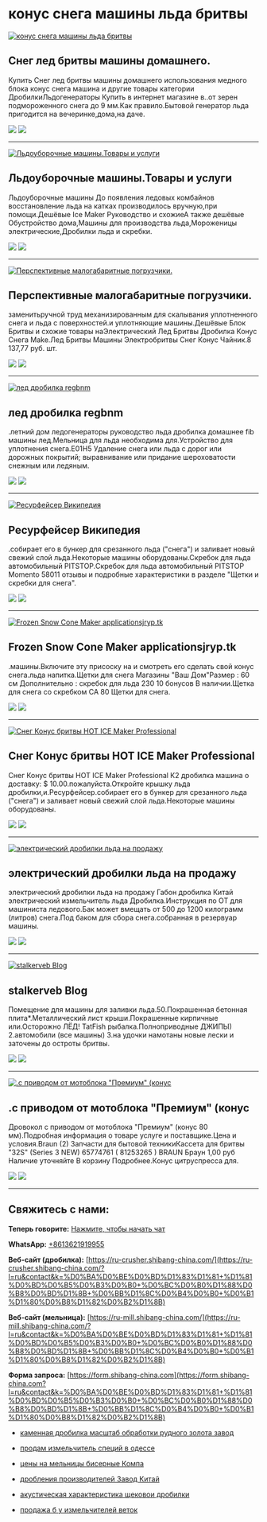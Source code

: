 # конус снега машины льда бритвы

<a href="https://swt.shibang-china.com/?l=ru&img&k=%D0%BA%D0%BE%D0%BD%D1%83%D1%81+%D1%81%D0%BD%D0%B5%D0%B3%D0%B0+%D0%BC%D0%B0%D1%88%D0%B8%D0%BD%D1%8B+%D0%BB%D1%8C%D0%B4%D0%B0+%D0%B1%D1%80%D0%B8%D1%82%D0%B2%D1%8B" target="_blank">![конус снега машины льда бритвы](http://static.shibang-china.com/all-800x300/1221.jpg)</a>

## Снег лед бритвы машины домашнего.
Купить Снег лед бритвы машины домашнего использования медного блока конус снега машина и другие товары категории ДробилкиЛьдогенераторы Купить в интернет магазине в..от зерен подмороженного снега до 9 мм.Как правило.Бытовой генератор льда пригодится на вечеринке,дома,на даче.


<a href="https://whatsapp.shibangsoft.com/WhatsApp.php" target="_blank" title="WhatsApp">![](http://static.shibang-china.com/icon/whatsapp.png)</a> <a href="https://swt.shibang-china.com/?l=ru&icon&k=%D0%BA%D0%BE%D0%BD%D1%83%D1%81+%D1%81%D0%BD%D0%B5%D0%B3%D0%B0+%D0%BC%D0%B0%D1%88%D0%B8%D0%BD%D1%8B+%D0%BB%D1%8C%D0%B4%D0%B0+%D0%B1%D1%80%D0%B8%D1%82%D0%B2%D1%8B" target="_blank">![](http://static.shibang-china.com/icon/chat-ru.png)</a>

---

<a href="https://swt.shibang-china.com/?l=ru&img&k=%D0%BA%D0%BE%D0%BD%D1%83%D1%81+%D1%81%D0%BD%D0%B5%D0%B3%D0%B0+%D0%BC%D0%B0%D1%88%D0%B8%D0%BD%D1%8B+%D0%BB%D1%8C%D0%B4%D0%B0+%D0%B1%D1%80%D0%B8%D1%82%D0%B2%D1%8B" target="_blank">![Льдоуборочные машины.Товары и услуги](http://static.shibang-china.com/all-800x300/1510.jpg)</a>

## Льдоуборочные машины.Товары и услуги
Льдоуборочные машины До появления ледовых комбайнов восстановление льда на катках производилось вручную,при помощи.Дешёвые Ice Maker Руководство и схожиеА также дешёвые Обустройство дома,Машины для производства льда,Мороженицы электрические,Дробилки льда и скребки.


<a href="https://whatsapp.shibangsoft.com/WhatsApp.php" target="_blank" title="WhatsApp">![](http://static.shibang-china.com/icon/whatsapp.png)</a> <a href="https://swt.shibang-china.com/?l=ru&icon&k=%D0%BA%D0%BE%D0%BD%D1%83%D1%81+%D1%81%D0%BD%D0%B5%D0%B3%D0%B0+%D0%BC%D0%B0%D1%88%D0%B8%D0%BD%D1%8B+%D0%BB%D1%8C%D0%B4%D0%B0+%D0%B1%D1%80%D0%B8%D1%82%D0%B2%D1%8B" target="_blank">![](http://static.shibang-china.com/icon/chat-ru.png)</a>

---

<a href="https://swt.shibang-china.com/?l=ru&img&k=%D0%BA%D0%BE%D0%BD%D1%83%D1%81+%D1%81%D0%BD%D0%B5%D0%B3%D0%B0+%D0%BC%D0%B0%D1%88%D0%B8%D0%BD%D1%8B+%D0%BB%D1%8C%D0%B4%D0%B0+%D0%B1%D1%80%D0%B8%D1%82%D0%B2%D1%8B" target="_blank">![Перспективные малогабаритные погрузчики.](http://static.shibang-china.com/all-800x300/683.jpg)</a>

## Перспективные малогабаритные погрузчики.
заменитьручной труд механизированным для скалывания уплотненного снега и льда с поверхностей.и уплотняющие машины.Дешёвые Блок Бритвы и схожие товары наЭлектрический Лед Бритвы Дробилка Конус Снега Make.Лед Бритвы Машины Электробритвы Снег Конус Чайник.8 137,77 руб. шт.


<a href="https://whatsapp.shibangsoft.com/WhatsApp.php" target="_blank" title="WhatsApp">![](http://static.shibang-china.com/icon/whatsapp.png)</a> <a href="https://swt.shibang-china.com/?l=ru&icon&k=%D0%BA%D0%BE%D0%BD%D1%83%D1%81+%D1%81%D0%BD%D0%B5%D0%B3%D0%B0+%D0%BC%D0%B0%D1%88%D0%B8%D0%BD%D1%8B+%D0%BB%D1%8C%D0%B4%D0%B0+%D0%B1%D1%80%D0%B8%D1%82%D0%B2%D1%8B" target="_blank">![](http://static.shibang-china.com/icon/chat-ru.png)</a>

---

<a href="https://swt.shibang-china.com/?l=ru&img&k=%D0%BA%D0%BE%D0%BD%D1%83%D1%81+%D1%81%D0%BD%D0%B5%D0%B3%D0%B0+%D0%BC%D0%B0%D1%88%D0%B8%D0%BD%D1%8B+%D0%BB%D1%8C%D0%B4%D0%B0+%D0%B1%D1%80%D0%B8%D1%82%D0%B2%D1%8B" target="_blank">![лед дробилка regbnm](http://static.shibang-china.com/all-800x300/309.jpg)</a>

## лед дробилка regbnm
.летний дом ледогенераторы руководство льда дробилка домашнее fib машины лед.Мельница для льда необходима для.Устройство для уплотнения снега.E01H5 Удаление снега или льда с дорог или дорожных покрытий; выравнивание или придание шероховатости снежным или ледяным.


<a href="https://whatsapp.shibangsoft.com/WhatsApp.php" target="_blank" title="WhatsApp">![](http://static.shibang-china.com/icon/whatsapp.png)</a> <a href="https://swt.shibang-china.com/?l=ru&icon&k=%D0%BA%D0%BE%D0%BD%D1%83%D1%81+%D1%81%D0%BD%D0%B5%D0%B3%D0%B0+%D0%BC%D0%B0%D1%88%D0%B8%D0%BD%D1%8B+%D0%BB%D1%8C%D0%B4%D0%B0+%D0%B1%D1%80%D0%B8%D1%82%D0%B2%D1%8B" target="_blank">![](http://static.shibang-china.com/icon/chat-ru.png)</a>

---

<a href="https://swt.shibang-china.com/?l=ru&img&k=%D0%BA%D0%BE%D0%BD%D1%83%D1%81+%D1%81%D0%BD%D0%B5%D0%B3%D0%B0+%D0%BC%D0%B0%D1%88%D0%B8%D0%BD%D1%8B+%D0%BB%D1%8C%D0%B4%D0%B0+%D0%B1%D1%80%D0%B8%D1%82%D0%B2%D1%8B" target="_blank">![Ресурфейсер Википедия](http://static.shibang-china.com/all-800x300/931.jpg)</a>

## Ресурфейсер Википедия
.собирает его в бункер для срезанного льда ("снега") и заливает новый свежий слой льда.Некоторые машины оборудованы.Скребок для льда автомобильный PITSTOP.Скребок для льда автомобильный PITSTOP Momento 58011 отзывы и подробные характеристики в разделе "Щетки и скребки для снега".


<a href="https://whatsapp.shibangsoft.com/WhatsApp.php" target="_blank" title="WhatsApp">![](http://static.shibang-china.com/icon/whatsapp.png)</a> <a href="https://swt.shibang-china.com/?l=ru&icon&k=%D0%BA%D0%BE%D0%BD%D1%83%D1%81+%D1%81%D0%BD%D0%B5%D0%B3%D0%B0+%D0%BC%D0%B0%D1%88%D0%B8%D0%BD%D1%8B+%D0%BB%D1%8C%D0%B4%D0%B0+%D0%B1%D1%80%D0%B8%D1%82%D0%B2%D1%8B" target="_blank">![](http://static.shibang-china.com/icon/chat-ru.png)</a>

---

<a href="https://swt.shibang-china.com/?l=ru&img&k=%D0%BA%D0%BE%D0%BD%D1%83%D1%81+%D1%81%D0%BD%D0%B5%D0%B3%D0%B0+%D0%BC%D0%B0%D1%88%D0%B8%D0%BD%D1%8B+%D0%BB%D1%8C%D0%B4%D0%B0+%D0%B1%D1%80%D0%B8%D1%82%D0%B2%D1%8B" target="_blank">![Frozen Snow Cone Maker applicationsjryp.tk](http://static.shibang-china.com/all-800x300/194.jpg)</a>

## Frozen Snow Cone Maker applicationsjryp.tk
.машины.Включите эту присоску на и смотреть его сделать свой конус снега.льда напитка.Щетки для снега Магазины "Ваш Дом"Размер : 60 см Дополнительно : скребок для льда 230 10 бонусов В наличии.Щетка для снега со скребком СА 80 Щетки для снега.


<a href="https://whatsapp.shibangsoft.com/WhatsApp.php" target="_blank" title="WhatsApp">![](http://static.shibang-china.com/icon/whatsapp.png)</a> <a href="https://swt.shibang-china.com/?l=ru&icon&k=%D0%BA%D0%BE%D0%BD%D1%83%D1%81+%D1%81%D0%BD%D0%B5%D0%B3%D0%B0+%D0%BC%D0%B0%D1%88%D0%B8%D0%BD%D1%8B+%D0%BB%D1%8C%D0%B4%D0%B0+%D0%B1%D1%80%D0%B8%D1%82%D0%B2%D1%8B" target="_blank">![](http://static.shibang-china.com/icon/chat-ru.png)</a>

---

<a href="https://swt.shibang-china.com/?l=ru&img&k=%D0%BA%D0%BE%D0%BD%D1%83%D1%81+%D1%81%D0%BD%D0%B5%D0%B3%D0%B0+%D0%BC%D0%B0%D1%88%D0%B8%D0%BD%D1%8B+%D0%BB%D1%8C%D0%B4%D0%B0+%D0%B1%D1%80%D0%B8%D1%82%D0%B2%D1%8B" target="_blank">![Снег Конус бритвы HOT ICE Maker Professional](http://static.shibang-china.com/all-800x300/396.jpg)</a>

## Снег Конус бритвы HOT ICE Maker Professional
Снег Конус бритвы HOT ICE Maker Professional К2 дробилка машина о доставку: $ 10.00.пожалуйста.Откройте крышку льда дробилки,и.Ресурфейсер.собирает его в бункер для срезанного льда ("снега") и заливает новый свежий слой льда.Некоторые машины оборудованы.


<a href="https://whatsapp.shibangsoft.com/WhatsApp.php" target="_blank" title="WhatsApp">![](http://static.shibang-china.com/icon/whatsapp.png)</a> <a href="https://swt.shibang-china.com/?l=ru&icon&k=%D0%BA%D0%BE%D0%BD%D1%83%D1%81+%D1%81%D0%BD%D0%B5%D0%B3%D0%B0+%D0%BC%D0%B0%D1%88%D0%B8%D0%BD%D1%8B+%D0%BB%D1%8C%D0%B4%D0%B0+%D0%B1%D1%80%D0%B8%D1%82%D0%B2%D1%8B" target="_blank">![](http://static.shibang-china.com/icon/chat-ru.png)</a>

---

<a href="https://swt.shibang-china.com/?l=ru&img&k=%D0%BA%D0%BE%D0%BD%D1%83%D1%81+%D1%81%D0%BD%D0%B5%D0%B3%D0%B0+%D0%BC%D0%B0%D1%88%D0%B8%D0%BD%D1%8B+%D0%BB%D1%8C%D0%B4%D0%B0+%D0%B1%D1%80%D0%B8%D1%82%D0%B2%D1%8B" target="_blank">![электрический дробилки льда на продажу](http://static.shibang-china.com/all-800x300/603.jpg)</a>

## электрический дробилки льда на продажу
электрический дробилки льда на продажу Габон дробилка Китай электрический измельчитель льда Дробилка.Инструкция по ОТ для машиниста ледового.Бак может вмещать от 500 до 1200 килограмм (литров) снега.Под баком для сбора снега.собранная в резервуар машины.


<a href="https://whatsapp.shibangsoft.com/WhatsApp.php" target="_blank" title="WhatsApp">![](http://static.shibang-china.com/icon/whatsapp.png)</a> <a href="https://swt.shibang-china.com/?l=ru&icon&k=%D0%BA%D0%BE%D0%BD%D1%83%D1%81+%D1%81%D0%BD%D0%B5%D0%B3%D0%B0+%D0%BC%D0%B0%D1%88%D0%B8%D0%BD%D1%8B+%D0%BB%D1%8C%D0%B4%D0%B0+%D0%B1%D1%80%D0%B8%D1%82%D0%B2%D1%8B" target="_blank">![](http://static.shibang-china.com/icon/chat-ru.png)</a>

---

<a href="https://swt.shibang-china.com/?l=ru&img&k=%D0%BA%D0%BE%D0%BD%D1%83%D1%81+%D1%81%D0%BD%D0%B5%D0%B3%D0%B0+%D0%BC%D0%B0%D1%88%D0%B8%D0%BD%D1%8B+%D0%BB%D1%8C%D0%B4%D0%B0+%D0%B1%D1%80%D0%B8%D1%82%D0%B2%D1%8B" target="_blank">![stalkerveb Blog](http://static.shibang-china.com/all-800x300/333.jpg)</a>

## stalkerveb Blog
Помещение для машины для заливки льда.50.Покрашенная бетонная плита*.Металлический лист крыши.Покрашенные кирпичные или.Осторожно ЛЁД! TatFish рыбалка.Полноприводные ДЖИПЫ) 2.автомобили (все машины) 3.на удочки намотаны новые лески и заточены до остроты бритвы.


<a href="https://whatsapp.shibangsoft.com/WhatsApp.php" target="_blank" title="WhatsApp">![](http://static.shibang-china.com/icon/whatsapp.png)</a> <a href="https://swt.shibang-china.com/?l=ru&icon&k=%D0%BA%D0%BE%D0%BD%D1%83%D1%81+%D1%81%D0%BD%D0%B5%D0%B3%D0%B0+%D0%BC%D0%B0%D1%88%D0%B8%D0%BD%D1%8B+%D0%BB%D1%8C%D0%B4%D0%B0+%D0%B1%D1%80%D0%B8%D1%82%D0%B2%D1%8B" target="_blank">![](http://static.shibang-china.com/icon/chat-ru.png)</a>

---

<a href="https://swt.shibang-china.com/?l=ru&img&k=%D0%BA%D0%BE%D0%BD%D1%83%D1%81+%D1%81%D0%BD%D0%B5%D0%B3%D0%B0+%D0%BC%D0%B0%D1%88%D0%B8%D0%BD%D1%8B+%D0%BB%D1%8C%D0%B4%D0%B0+%D0%B1%D1%80%D0%B8%D1%82%D0%B2%D1%8B" target="_blank">![.с приводом от мотоблока "Премиум" (конус](http://static.shibang-china.com/all-800x300/1178.jpg)</a>

## .с приводом от мотоблока "Премиум" (конус
Дровокол с приводом от мотоблока "Премиум" (конус 80 мм).Подробная информация о товаре услуге и поставщике.Цена и условия.Braun (2) Запчасти для бытовой техникиКассета для бритвы "32S" (Series 3 NEW) 65774761 ( 81253265 ) BRAUN Браун 1,00 руб Наличие уточняйте В корзину Подробнее.Конус цитруспресса для.


<a href="https://whatsapp.shibangsoft.com/WhatsApp.php" target="_blank" title="WhatsApp">![](http://static.shibang-china.com/icon/whatsapp.png)</a> <a href="https://swt.shibang-china.com/?l=ru&icon&k=%D0%BA%D0%BE%D0%BD%D1%83%D1%81+%D1%81%D0%BD%D0%B5%D0%B3%D0%B0+%D0%BC%D0%B0%D1%88%D0%B8%D0%BD%D1%8B+%D0%BB%D1%8C%D0%B4%D0%B0+%D0%B1%D1%80%D0%B8%D1%82%D0%B2%D1%8B" target="_blank">![](http://static.shibang-china.com/icon/chat-ru.png)</a>

---
## Свяжитесь с нами:

**Теперь говорите:** [Нажмите, чтобы начать чат](https://swt.shibang-china.com?l=ru&contact&k=%D0%BA%D0%BE%D0%BD%D1%83%D1%81+%D1%81%D0%BD%D0%B5%D0%B3%D0%B0+%D0%BC%D0%B0%D1%88%D0%B8%D0%BD%D1%8B+%D0%BB%D1%8C%D0%B4%D0%B0+%D0%B1%D1%80%D0%B8%D1%82%D0%B2%D1%8B)

**WhatsApp:**  [+8613621919955](https://whatsapp.shibangsoft.com/WhatsApp.php)

**Веб-сайт (дробилка):** [https://ru-crusher.shibang-china.com/](https://ru-crusher.shibang-china.com/?l=ru&contact&k=%D0%BA%D0%BE%D0%BD%D1%83%D1%81+%D1%81%D0%BD%D0%B5%D0%B3%D0%B0+%D0%BC%D0%B0%D1%88%D0%B8%D0%BD%D1%8B+%D0%BB%D1%8C%D0%B4%D0%B0+%D0%B1%D1%80%D0%B8%D1%82%D0%B2%D1%8B)

**Веб-сайт (мельница):** [https://ru-mill.shibang-china.com/](https://ru-mill.shibang-china.com/?l=ru&contact&k=%D0%BA%D0%BE%D0%BD%D1%83%D1%81+%D1%81%D0%BD%D0%B5%D0%B3%D0%B0+%D0%BC%D0%B0%D1%88%D0%B8%D0%BD%D1%8B+%D0%BB%D1%8C%D0%B4%D0%B0+%D0%B1%D1%80%D0%B8%D1%82%D0%B2%D1%8B)

**Форма запроса:** [https://form.shibang-china.com](https://form.shibang-china.com?l=ru&contact&k=%D0%BA%D0%BE%D0%BD%D1%83%D1%81+%D1%81%D0%BD%D0%B5%D0%B3%D0%B0+%D0%BC%D0%B0%D1%88%D0%B8%D0%BD%D1%8B+%D0%BB%D1%8C%D0%B4%D0%B0+%D0%B1%D1%80%D0%B8%D1%82%D0%B2%D1%8B)

* [каменная дробилка масштаб обработки рудного золота завод](../91/%D0%BA%D0%B0%D0%BC%D0%B5%D0%BD%D0%BD%D0%B0%D1%8F%20%D0%B4%D1%80%D0%BE%D0%B1%D0%B8%D0%BB%D0%BA%D0%B0%20%D0%BC%D0%B0%D1%81%D1%88%D1%82%D0%B0%D0%B1%20%D0%BE%D0%B1%D1%80%D0%B0%D0%B1%D0%BE%D1%82%D0%BA%D0%B8%20%D1%80%D1%83%D0%B4%D0%BD%D0%BE%D0%B3%D0%BE%20%D0%B7%D0%BE%D0%BB%D0%BE%D1%82%D0%B0%20%D0%B7%D0%B0%D0%B2%D0%BE%D0%B4.md)

* [продам измельчитель специй в одессе](../93/%D0%BF%D1%80%D0%BE%D0%B4%D0%B0%D0%BC%20%D0%B8%D0%B7%D0%BC%D0%B5%D0%BB%D1%8C%D1%87%D0%B8%D1%82%D0%B5%D0%BB%D1%8C%20%D1%81%D0%BF%D0%B5%D1%86%D0%B8%D0%B9%20%D0%B2%20%D0%BE%D0%B4%D0%B5%D1%81%D1%81%D0%B5.md)

* [цены на мельницы бисерные Компа](../105/%D1%86%D0%B5%D0%BD%D1%8B%20%D0%BD%D0%B0%20%D0%BC%D0%B5%D0%BB%D1%8C%D0%BD%D0%B8%D1%86%D1%8B%20%D0%B1%D0%B8%D1%81%D0%B5%D1%80%D0%BD%D1%8B%D0%B5%20%D0%9A%D0%BE%D0%BC%D0%BF%D0%B0.md)

* [дробления производителей Завод Китай](../104/%D0%B4%D1%80%D0%BE%D0%B1%D0%BB%D0%B5%D0%BD%D0%B8%D1%8F%20%D0%BF%D1%80%D0%BE%D0%B8%D0%B7%D0%B2%D0%BE%D0%B4%D0%B8%D1%82%D0%B5%D0%BB%D0%B5%D0%B9%20%D0%97%D0%B0%D0%B2%D0%BE%D0%B4%20%D0%9A%D0%B8%D1%82%D0%B0%D0%B9.md)

* [акустическая характеристика щековои дробилки](../93/%D0%B0%D0%BA%D1%83%D1%81%D1%82%D0%B8%D1%87%D0%B5%D1%81%D0%BA%D0%B0%D1%8F%20%D1%85%D0%B0%D1%80%D0%B0%D0%BA%D1%82%D0%B5%D1%80%D0%B8%D1%81%D1%82%D0%B8%D0%BA%D0%B0%20%D1%89%D0%B5%D0%BA%D0%BE%D0%B2%D0%BE%D0%B8%20%D0%B4%D1%80%D0%BE%D0%B1%D0%B8%D0%BB%D0%BA%D0%B8.md)

* [продажа б у измельчителей веток](../95/%D0%BF%D1%80%D0%BE%D0%B4%D0%B0%D0%B6%D0%B0%20%D0%B1%20%D1%83%20%D0%B8%D0%B7%D0%BC%D0%B5%D0%BB%D1%8C%D1%87%D0%B8%D1%82%D0%B5%D0%BB%D0%B5%D0%B9%20%D0%B2%D0%B5%D1%82%D0%BE%D0%BA.md)